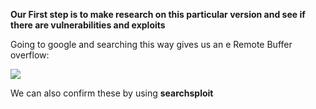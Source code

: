
**Our First step is to make research on this particular version and see if there are vulnerabilities and exploits**

Going to google and searching this way gives us an e Remote Buffer overflow:

![](https://i.imgur.com/tpg9NNp.png)

We can also confirm these by using **searchsploit** 